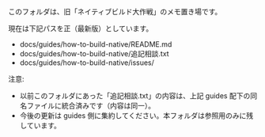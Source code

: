 このフォルダは、旧「ネイティブビルド大作戦」のメモ置き場です。

現在は下記パスを正（最新版）としています。

- docs/guides/how-to-build-native/README.md
- docs/guides/how-to-build-native/追記相談.txt
- docs/guides/how-to-build-native/issues/

注意:
- 以前このフォルダにあった「追記相談.txt」の内容は、上記 guides 配下の同名ファイルに統合済みです（内容は同一）。
- 今後の更新は guides 側に集約してください。本フォルダは参照用のみに残しています。

